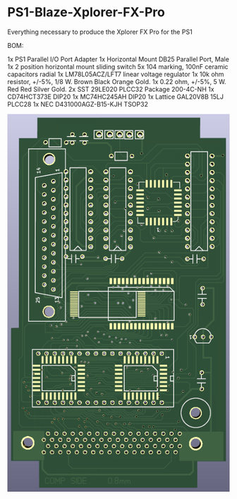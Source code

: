 # PS1-Blaze-Xplorer-FX-Pro
Everything necessary to produce the Xplorer FX Pro for the PS1

BOM:

1x PS1 Parallel I/O Port Adapter
1x Horizontal Mount DB25 Parallel Port, Male
1x 2 position horizontal mount sliding switch
5x 104 marking, 100nF ceramic capacitors radial
1x LM78L05ACZ/LFT7 linear voltage regulator
1x 10k ohm resistor, +/-5%, 1/8 W. Brown Black Orange Gold. 
1x 0.22 ohm, +/-5%, 5 W. Red Red Silver Gold.
2x SST 29LE020 PLCC32 Package 200-4C-NH
1x CD74HCT373E DIP20
1x MC74HC245AH DIP20
1x Lattice GAL20V8B 15LJ PLCC28
1x NEC D431000AGZ-B15-KJH TSOP32

![image](https://github.com/Modman/PS1-Blaze-Xplorer-FX-Pro/blob/main/PXT6-3_Full.png)
